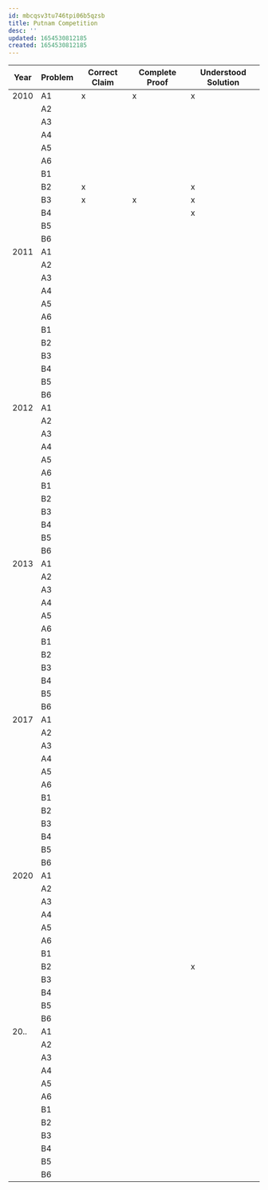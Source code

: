 ```yaml
---
id: mbcqsv3tu746tpi06b5qzsb
title: Putnam Competition
desc: ''
updated: 1654530812185
created: 1654530812185
---
```

| Year | Problem | Correct Claim | Complete Proof | Understood Solution |
|---|---|---|---|---|
| 2010 | A1 | x | x | x |
|| A2 |||
|| A3 |||
|| A4 |||
|| A5 |||
|| A6 |||
|| B1 |||
|| B2 |x||x|
|| B3 |x|x|x|
|| B4 |||x|
|| B5 |||
|| B6 |||
| 2011 | A1 |||
|| A2 |||
|| A3 |||
|| A4 |||
|| A5 |||
|| A6 |||
|| B1 |||
|| B2 |||
|| B3 |||
|| B4 |||
|| B5 |||
|| B6 |||
| 2012 | A1 |||
|| A2 |||
|| A3 |||
|| A4 |||
|| A5 |||
|| A6 |||
|| B1 |||
|| B2 |||
|| B3 |||
|| B4 |||
|| B5 |||
|| B6 |||
| 2013 | A1 |||
|| A2 |||
|| A3 |||
|| A4 |||
|| A5 |||
|| A6 |||
|| B1 |||
|| B2 |||
|| B3 |||
|| B4 |||
|| B5 |||
|| B6 |||
| 2017 | A1 |||
|| A2 |||
|| A3 |||
|| A4 |||
|| A5 |||
|| A6 |||
|| B1 |||
|| B2 |||
|| B3 |||
|| B4 |||
|| B5 |||
|| B6 |||
| 2020 | A1 |||
|| A2 |||
|| A3 |||
|| A4 |||
|| A5 |||
|| A6 |||
|| B1 |||
|| B2 |||x|
|| B3 |||
|| B4 |||
|| B5 |||
|| B6 |||
| 20.. | A1 |||
|| A2 |||
|| A3 |||
|| A4 |||
|| A5 |||
|| A6 |||
|| B1 |||
|| B2 |||
|| B3 |||
|| B4 |||
|| B5 |||
|| B6 |||
